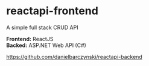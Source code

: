 # reactapi-frontend
A simple full stack CRUD API    

**Frontend:** ReactJS   
**Backed:** ASP.NET Web API (C#)   

https://github.com/danielbarczynski/reactapi-backend